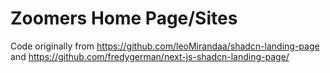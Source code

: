 # Zoomers Home Page/Sites

Code originally from https://github.com/leoMirandaa/shadcn-landing-page and https://github.com/fredygerman/next-js-shadcn-landing-page/
